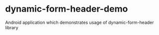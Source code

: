 # dynamic-form-header-demo
Android application which demonstrates usage of dynamic-form-header library
